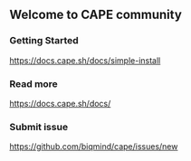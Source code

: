

## Welcome to CAPE community ## 

### Getting Started
https://docs.cape.sh/docs/simple-install

### Read more
https://docs.cape.sh/docs/

### Submit issue
https://github.com/biqmind/cape/issues/new
